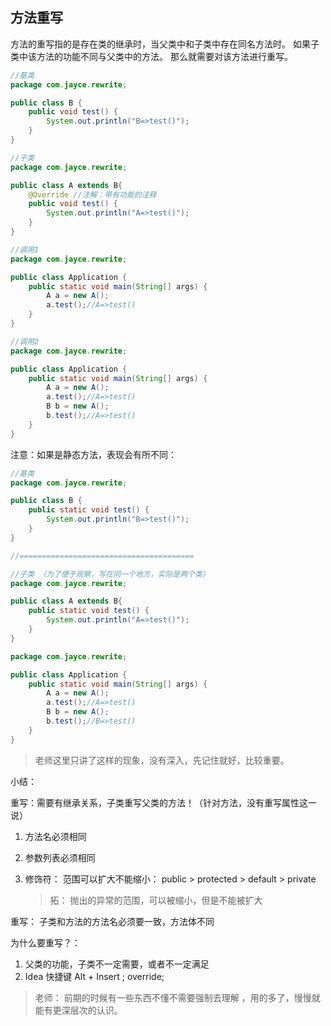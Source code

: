 ## 方法重写



方法的重写指的是存在类的继承时，当父类中和子类中存在同名方法时。 如果子类中该方法的功能不同与父类中的方法。 那么就需要对该方法进行重写。 

```java
//基类
package com.jayce.rewrite;

public class B {
    public void test() {
        System.out.println("B=>test()");
    }
}
```

```java
//子类
package com.jayce.rewrite;

public class A extends B{
    @Override //注解：带有功能的注释
    public void test() {
        System.out.println("A=>test()");
    }
}
```

```java
//调用1
package com.jayce.rewrite;

public class Application {
    public static void main(String[] args) {
        A a = new A();
        a.test();//A=>test()
    }
}
```

```java
//调用2
package com.jayce.rewrite;

public class Application {
    public static void main(String[] args) {
        A a = new A();
        a.test();//A=>test()
        B b = new A();
        b.test();//A=>test()
    }
}
```



注意：如果是静态方法，表现会有所不同：

```java
//基类
package com.jayce.rewrite;

public class B {
    public static void test() {
        System.out.println("B=>test()");
    }
}

//=======================================

//子类 （为了便于观察，写在同一个地方，实际是两个类）
package com.jayce.rewrite;

public class A extends B{
    public static void test() {
        System.out.println("A=>test()");
    }
}
```

```java
package com.jayce.rewrite;

public class Application {
    public static void main(String[] args) {
        A a = new A();
        a.test();//A=>test()
        B b = new A();
        b.test();//B=>test()
    }
}
```

> 老师这里只讲了这样的现象，没有深入，先记住就好，比较重要。





小结：

重写：需要有继承关系，子类重写父类的方法！（针对方法，没有重写属性这一说）

1. 方法名必须相同

2. 参数列表必须相同

3. 修饰符： 范围可以扩大不能缩小： public > protected > default > private

   > 拓： 抛出的异常的范围，可以被缩小，但是不能被扩大

重写： 子类和方法的方法名必须要一致，方法体不同

为什么要重写？：

1. 父类的功能，子类不一定需要，或者不一定满足
2. Idea 快捷键 Alt + Insert ; override;



> 老师： 前期的时候有一些东西不懂不需要强制去理解 ，用的多了，慢慢就能有更深层次的认识。
